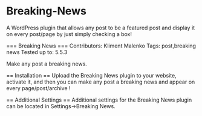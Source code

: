 # Breaking-News
A WordPress plugin that allows any post to be a featured post and display it on every post/page by just simply checking a box!

=== Breaking News ===
Contributors: Kliment Malenko
Tags: post,breaking news
Tested up to: 5.5.3

Make any post a breaking news.

== Installation ==
Upload the Breaking News plugin to your website, activate it, and then you can make any post a breaking news and appear on every page/post/archive !


== Additional Settings ==
Additional settings for the Breaking News plugin can be located in Settings->Breaking News.

